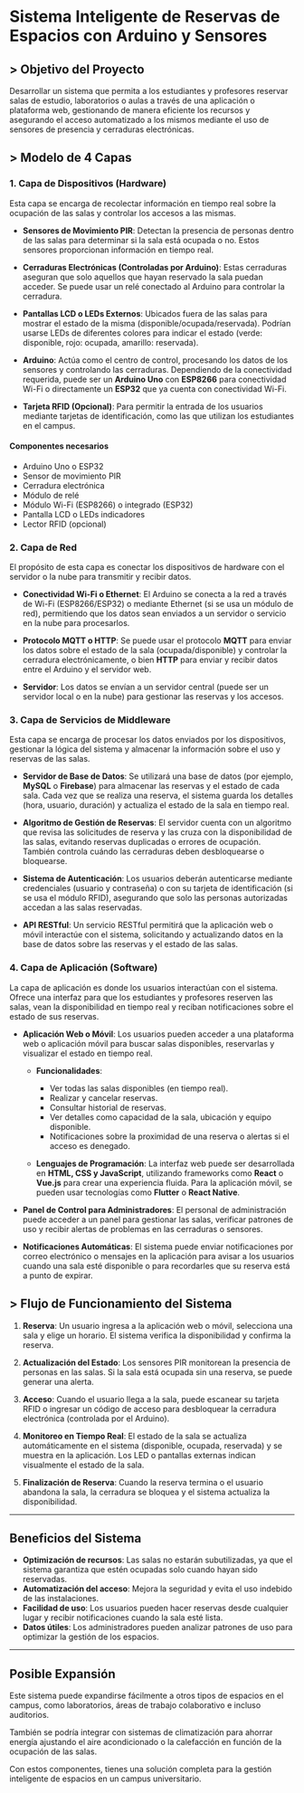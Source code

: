 # **Sistema Inteligente de Reservas de Espacios con Arduino y Sensores**

## **> Objetivo del Proyecto**

Desarrollar un sistema que permita a los estudiantes y profesores reservar
salas de estudio, laboratorios o aulas a través de una aplicación o plataforma
web, gestionando de manera eficiente los recursos y asegurando el acceso
automatizado a los mismos mediante el uso de sensores de presencia y cerraduras
electrónicas.

## **> Modelo de 4 Capas**

### **1. Capa de Dispositivos (Hardware)**

Esta capa se encarga de recolectar información en tiempo real sobre la ocupación
de las salas y controlar los accesos a las mismas.

- **Sensores de Movimiento PIR**: Detectan la presencia de personas dentro de las
salas para determinar si la sala está ocupada o no. Estos sensores proporcionan
información en tiempo real.
  
- **Cerraduras Electrónicas (Controladas por Arduino)**: Estas cerraduras aseguran
que solo aquellos que hayan reservado la sala puedan acceder. Se puede usar un
relé conectado al Arduino para controlar la cerradura.

- **Pantallas LCD o LEDs Externos**: Ubicados fuera de las salas para mostrar el
estado de la misma (disponible/ocupada/reservada). Podrían usarse LEDs de
diferentes colores para indicar el estado (verde: disponible, rojo: ocupada,
amarillo: reservada).

- **Arduino**: Actúa como el centro de control, procesando los datos de los sensores
y controlando las cerraduras. Dependiendo de la conectividad requerida, puede ser
un **Arduino Uno** con **ESP8266** para conectividad Wi-Fi o directamente un **ESP32**
que ya cuenta con conectividad Wi-Fi.

- **Tarjeta RFID (Opcional)**: Para permitir la entrada de los usuarios mediante
tarjetas de identificación, como las que utilizan los estudiantes en el campus.

#### **Componentes necesarios**

- Arduino Uno o ESP32
- Sensor de movimiento PIR
- Cerradura electrónica
- Módulo de relé
- Módulo Wi-Fi (ESP8266) o integrado (ESP32)
- Pantalla LCD o LEDs indicadores
- Lector RFID (opcional)

### **2. Capa de Red**

El propósito de esta capa es conectar los dispositivos de hardware con el servidor
o la nube para transmitir y recibir datos.

- **Conectividad Wi-Fi o Ethernet**: El Arduino se conecta a la red a través de
Wi-Fi (ESP8266/ESP32) o mediante Ethernet (si se usa un módulo de red), permitiendo
que los datos sean enviados a un servidor o servicio en la nube para procesarlos.
  
- **Protocolo MQTT o HTTP**: Se puede usar el protocolo **MQTT** para enviar los
datos sobre el estado de la sala (ocupada/disponible) y controlar la cerradura
electrónicamente, o bien **HTTP** para enviar y recibir datos entre el Arduino y
el servidor web.

- **Servidor**: Los datos se envían a un servidor central (puede ser un servidor
local o en la nube) para gestionar las reservas y los accesos.

### **3. Capa de Servicios de Middleware**

Esta capa se encarga de procesar los datos enviados por los dispositivos, gestionar
la lógica del sistema y almacenar la información sobre el uso y reservas de las
salas.

- **Servidor de Base de Datos**: Se utilizará una base de datos (por ejemplo,
**MySQL** o **Firebase**) para almacenar las reservas y el estado de cada sala.
Cada vez que se realiza una reserva, el sistema guarda los detalles (hora,
usuario, duración) y actualiza el estado de la sala en tiempo real.

- **Algoritmo de Gestión de Reservas**: El servidor cuenta con un algoritmo que
revisa las solicitudes de reserva y las cruza con la disponibilidad de las salas,
evitando reservas duplicadas o errores de ocupación. También controla cuándo las
cerraduras deben desbloquearse o bloquearse.

- **Sistema de Autenticación**: Los usuarios deberán autenticarse mediante
credenciales (usuario y contraseña) o con su tarjeta de identificación (si se
usa el módulo RFID), asegurando que solo las personas autorizadas accedan a las
salas reservadas.

- **API RESTful**: Un servicio RESTful permitirá que la aplicación web o móvil
interactúe con el sistema, solicitando y actualizando datos en la base de datos
sobre las reservas y el estado de las salas.

### **4. Capa de Aplicación (Software)**

La capa de aplicación es donde los usuarios interactúan con el sistema.
Ofrece una interfaz para que los estudiantes y profesores reserven las salas,
vean la disponibilidad en tiempo real y reciban notificaciones sobre el estado
de sus reservas.

- **Aplicación Web o Móvil**: Los usuarios pueden acceder a una plataforma web
o aplicación móvil para buscar salas disponibles, reservarlas y visualizar el
estado en tiempo real.
  
  - **Funcionalidades**:
    - Ver todas las salas disponibles (en tiempo real).
    - Realizar y cancelar reservas.
    - Consultar historial de reservas.
    - Ver detalles como capacidad de la sala, ubicación y equipo disponible.
    - Notificaciones sobre la proximidad de una reserva o alertas si el acceso
    es denegado.
  
  - **Lenguajes de Programación**: La interfaz web puede ser desarrollada en
  **HTML, CSS y JavaScript**, utilizando frameworks como **React** o **Vue.js**
  para crear una experiencia fluida. Para la aplicación móvil, se pueden usar
  tecnologías como **Flutter** o **React Native**.

- **Panel de Control para Administradores**: El personal de administración puede
acceder a un panel para gestionar las salas, verificar patrones de uso y recibir
alertas de problemas en las cerraduras o sensores.

- **Notificaciones Automáticas**: El sistema puede enviar notificaciones por
correo electrónico o mensajes en la aplicación para avisar a los usuarios cuando
una sala esté disponible o para recordarles que su reserva está a punto de expirar.

## **> Flujo de Funcionamiento del Sistema**

1. **Reserva**: Un usuario ingresa a la aplicación web o móvil, selecciona una
sala y elige un horario. El sistema verifica la disponibilidad y confirma la
reserva.
  
2. **Actualización del Estado**: Los sensores PIR monitorean la presencia de
personas en las salas. Si la sala está ocupada sin una reserva, se puede generar
una alerta.

3. **Acceso**: Cuando el usuario llega a la sala, puede escanear su tarjeta RFID
o ingresar un código de acceso para desbloquear la cerradura electrónica
(controlada por el Arduino).

4. **Monitoreo en Tiempo Real**: El estado de la sala se actualiza automáticamente
en el sistema (disponible, ocupada, reservada) y se muestra en la aplicación.
Los LED o pantallas externas indican visualmente el estado de la sala.

5. **Finalización de Reserva**: Cuando la reserva termina o el usuario abandona
la sala, la cerradura se bloquea y el sistema actualiza la disponibilidad.

---

## **Beneficios del Sistema**

- **Optimización de recursos**: Las salas no estarán subutilizadas, ya que el
sistema garantiza que estén ocupadas solo cuando hayan sido reservadas.
- **Automatización del acceso**: Mejora la seguridad y evita el uso indebido de
las instalaciones.
- **Facilidad de uso**: Los usuarios pueden hacer reservas desde cualquier lugar
y recibir notificaciones cuando la sala esté lista.
- **Datos útiles**: Los administradores pueden analizar patrones de uso para
optimizar la gestión de los espacios.

---

## **Posible Expansión**

Este sistema puede expandirse fácilmente a otros tipos de espacios en el campus,
como laboratorios, áreas de trabajo colaborativo e incluso auditorios.

También se podría integrar con sistemas de climatización para ahorrar energía
ajustando el aire acondicionado o la calefacción en función de la ocupación de
las salas.

Con estos componentes, tienes una solución completa para la gestión inteligente
de espacios en un campus universitario.
